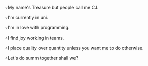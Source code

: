 ৹  My name's Treasure but people call me CJ.

৹  I'm currently in uni.

৹  I'm in love with programming.

৹  I find joy working in teams.

৹  I place quality over quantity unless you want me to do otherwise.

৹  Let's do summ together shall we?
